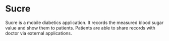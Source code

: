 # Sucre
Sucre is a mobile diabetics application.
It records the measured blood sugar value and show them to patients.
Patients are able to share records with doctor via external applications.
